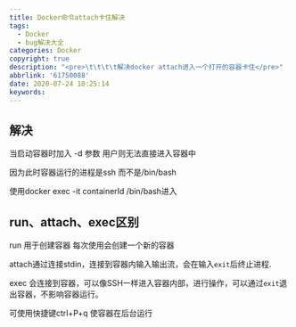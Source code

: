 ```yaml
---
title: Docker命令attach卡住解决
tags:
  - Docker
  - bug解决大全
categories: Docker
copyright: true
description: "<pre>\t\t\t\t解决docker attach进入一个打开的容器卡住</pre>"
abbrlink: '61750088'
date: 2020-07-24 10:25:14
keywords:
---
```


## 解决

 当启动容器时加入 -d  参数  用户则无法直接进入容器中

  因为此时容器运行的进程是ssh  而不是/bin/bash

使用docker exec -it containerId /bin/bash进入



## run、attach、exec区别

run  用于创建容器  每次使用会创建一个新的容器

attach通过连接stdin，连接到容器内输入输出流，会在输入`exit`后终止进程.

exec 会连接到容器，可以像SSH一样进入容器内部，进行操作，可以通过`exit`退出容器，不影响容器运行。



可使用快捷键ctrl+P+q 使容器在后台运行